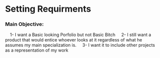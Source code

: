 # Setting Requirments

### Main Objective:

    1- I want a Basic looking Porfolio but not Basic Bitch
    2- I still want a product that would entice whoever looks at it regardless of what he assumes my main specialization is.
    3- I want it to include other projects as a representation of my work